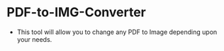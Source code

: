 # PDF-to-IMG-Converter

- This tool will allow you to change any PDF to Image depending upon your needs.
